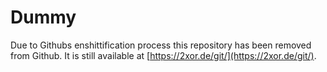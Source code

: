 # Dummy

Due to Githubs enshittification process this repository has been removed from Github. It is still available at [https://2xor.de/git/](https://2xor.de/git/).

